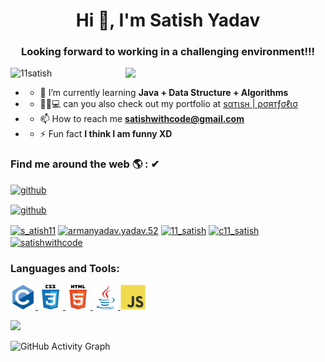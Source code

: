 
<h1 align="center">Hi 👋, I'm Satish Yadav</h1>
<h3 align="center">Looking forward to working in a challenging environment!!!</h3>

<img align="right" style="right:40;" src="https://github.com/SatishWithCode/SatishWithCode/blob/main/img/VN20210917-153949-unscreen.gif" width="320">

<p align="left"> <img src="https://komarev.com/ghpvc/?username=11satish&label=Profile%20views&color=0e75b6&style=flat" alt="11satish" /> </p>

- - 🌱 I’m currently learning **Java + Data Structure + Algorithms**

- - 👨‍⚖💻 can you also check out my portfolio at [ѕαтιѕн | ρσятƒσℓισ](https://11satish.github.io/---/)

- - 📫 How to reach me ****satishwithcode@gmail.com****

- - ⚡ Fun fact ****I think I am funny XD****




<h3 align="left">Find me around the web 🌎 : ✔</h3>
<p align="left">

[<img src='https://cdn.jsdelivr.net/npm/simple-icons@3.0.1/icons/github.svg' alt='github' height='40'>](https://github.com/satishwithcode)  

  <a href="https://github.com/satishwithcode" target="blank"><img align="center" src="https://raw.githubusercontent.com/rahuldkjain/github-profile-readme-generator/master/src/images/icons/Social/github.svg" alt="github" height="30" width="40" /></a>
  
<a href="https://twitter.com/s_atish11" target="blank"><img align="center" src="https://raw.githubusercontent.com/rahuldkjain/github-profile-readme-generator/master/src/images/icons/Social/twitter.svg" alt="s_atish11" height="30" width="40" /></a>
<a href="https://fb.com/armanyadav.yadav.52" target="blank"><img align="center" src="https://raw.githubusercontent.com/rahuldkjain/github-profile-readme-generator/master/src/images/icons/Social/facebook.svg" alt="armanyadav.yadav.52" height="30" width="40" /></a>
<a href="https://instagram.com/11_satish" target="blank"><img align="center" src="https://raw.githubusercontent.com/rahuldkjain/github-profile-readme-generator/master/src/images/icons/Social/instagram.svg" alt="11_satish" height="30" width="40" /></a>
<a href="https://www.codechef.com/users/c11_satish" target="blank"><img align="center" src="https://cdn.jsdelivr.net/npm/simple-icons@3.1.0/icons/codechef.svg" alt="c11_satish" height="30" width="40" /></a>
<a href="https://auth.geeksforgeeks.org/user/satishwithcode" target="blank"><img align="center" src="https://raw.githubusercontent.com/rahuldkjain/github-profile-readme-generator/master/src/images/icons/Social/geeks-for-geeks.svg" alt="satishwithcode" height="30" width="40" /></a>
</p>

<h3 align="left">Languages and Tools:</h3>
<p align="left"> <a href="https://www.cprogramming.com/" target="_blank"> <img src="https://raw.githubusercontent.com/devicons/devicon/master/icons/c/c-original.svg" alt="c" width="40" height="40"/> </a> <a href="https://www.w3schools.com/css/" target="_blank"> <img src="https://raw.githubusercontent.com/devicons/devicon/master/icons/css3/css3-original-wordmark.svg" alt="css3" width="40" height="40"/> </a> <a href="https://www.w3.org/html/" target="_blank"> <img src="https://raw.githubusercontent.com/devicons/devicon/master/icons/html5/html5-original-wordmark.svg" alt="html5" width="40" height="40"/> </a> <a href="https://www.java.com" target="_blank"> <img src="https://raw.githubusercontent.com/devicons/devicon/master/icons/java/java-original.svg" alt="java" width="40" height="40"/> </a> <a href="https://developer.mozilla.org/en-US/docs/Web/JavaScript" target="_blank"> <img src="https://raw.githubusercontent.com/devicons/devicon/master/icons/javascript/javascript-original.svg" alt="javascript" width="40" height="40"/> </a> </p>

<img src="https://github-readme-stats.vercel.app/api?username=SatishWithCode&&show_icons=true&title_color=ffffff&icon_color=bb2acf&text_color=daf7dc&bg_color=151515">

![GitHub Activity Graph](https://activity-graph.herokuapp.com/graph?username=satishwithcode)  




